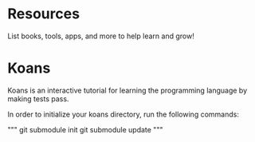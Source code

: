 # Resources

List books, tools, apps, and more to help learn and grow!

# Koans

Koans is an interactive tutorial for learning the programming language by making tests pass.

In order to initialize your koans directory, run the following commands:

"""
git submodule init
git submodule update
"""
